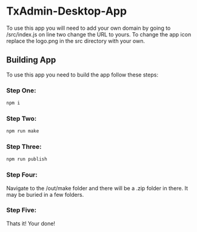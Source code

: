 # TxAdmin-Desktop-App

To use this app you will need to add your own domain by going to /src/index.js on line two change the URL to yours. To change the app icon replace the logo.png in the src directory with your own.

## Building App
To use this app you need to build the app follow these steps:

### Step One:
```bash
npm i
```

### Step Two:
```bash
npm run make
```

### Step Three:
```bash
npm run publish
```

### Step Four:
Navigate to the /out/make folder and there will be a .zip folder in there. It may be buried in a few folders.

### Step Five: 
Thats it! Your done!
